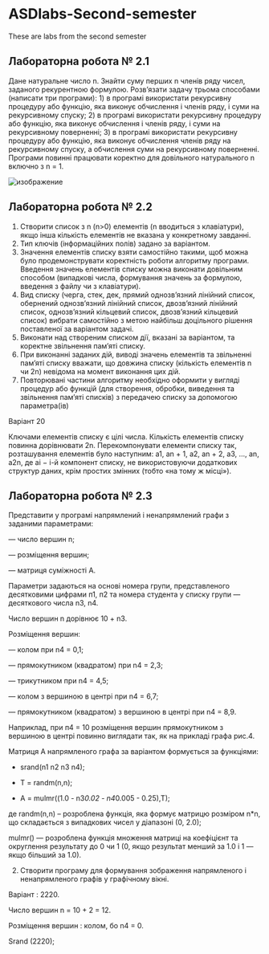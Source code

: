 # ASDlabs-Second-semester
These are labs from the second semester 
## Лабораторна робота № 2.1
Дане натуральне число n. Знайти суму перших n 
членів ряду чисел, заданого рекурентною формулою. Розв’язати задачу 
трьома способами (написати три програми): 1) в програмі використати 
рекурсивну процедуру або функцію, яка виконує обчислення і членів ряду, і 
суми на рекурсивному спуску; 2) в програмі використати рекурсивну 
процедуру або функцію, яка виконує обчислення і членів ряду, і суми на 
рекурсивному поверненні; 3) в програмі використати рекурсивну процедуру 
або функцію, яка виконує обчислення членів ряду на рекурсивному спуску, а 
обчислення суми на рекурсивному поверненні. Програми повинні працювати 
коректно для довільного натурального n включно з n = 1.


![изображение](https://user-images.githubusercontent.com/71943754/224564603-261f3976-079f-4c65-9a7f-14674e0006f2.png)
## Лабораторна робота № 2.2

1. Створити список з n (n>0) елементів (n вводиться з клавіатури), якщо інша кількість елементів не вказана у конкретному завданні.
2. Тип ключів (інформаційних полів) задано за варіантом. 
3. Значення елементів списку взяти самостійно такими, щоб можна було продемонструвати коректність роботи алгоритму програми. Введення значень елементів списку можна виконати довільним способом (випадкові числа, формування значень за формулою, введення з файлу чи з клавіатури).  
4. Вид списку (черга, стек, дек, прямий однозв’язний лінійний список, обернений однозв’язний лінійний список, двозв’язний лінійний список, однозв’язний кільцевий список, двозв’язний кільцевий список) вибрати самостійно з метою найбільш доцільного рішення поставленої за варіантом задачі. 
5. Виконати над створеним списком дії, вказані за варіантом, та коректне звільнення пам’яті списку. 
6. При виконанні заданих дій, виводі значень елементів та звільненні пам’яті списку вважати, що довжина списку (кількість елементів n чи 2n) невідома на момент виконання цих дій. 
7. Повторювані частини алгоритму необхідно оформити у вигляді процедур або функцій (для створення, обробки, виведення та звільнення пам’яті списків) з передачею списку за допомогою параметра(ів)

Варіант 20 

Ключами елементів списку є цілі числа. Кількість елементів списку повинна дорівнювати 2n. Перекомпонувати елементи списку так, розташування елементів було наступним: a1, an + 1, a2, an + 2, a3, …, an, a2n, де ai − i-й компонент списку, не використовуючи додаткових структур даних, крім простих змінних (тобто «на тому ж місці»).

## Лабораторна робота № 2.3
Представити у програмі напрямлений і ненапрямлений графи з
заданими параметрами:

— число вершин n;

— розміщення вершин;

— матриця суміжності A.

Параметри задаються на основі номера групи, представленого десятковими цифрами п1, п2 та номера студента у списку групи — десяткового числа n3, n4.

Число вершин n дорівнює 10 + n3.

Розміщення вершин:

— колом при n4 = 0,1;

— прямокутником (квадратом) при n4 = 2,3;

— трикутником при n4 = 4,5;

— колом з вершиною в центрі при n4 = 6,7;

— прямокутником (квадратом) з вершиною в центрі при n4 = 8,9.

Наприклад, при п4 = 10 розміщення вершин прямокутником з 
вершиною в центрі повинно виглядати так, як на прикладі графа рис.4.

Матриця А напрямленого графа за варіантом формується за функціями:

* srand(n1 n2 n3 n4);

* T = randm(n,n);

* A = mulmr((1.0 - n3*0.02 - n4*0.005 - 0.25),T);

де randm(n,n) – розроблена функція, яка формує матрицю розміром n*n,
що складається з випадкових чисел у діапазоні (0, 2.0);

mulmr() — розроблена функція множення матриці на коефіцієнт та
округлення результату до 0 чи 1 (0, якщо результат менший за 1.0 і 1 — якщо
більший за 1.0).

2. Створити програму для формування зображення напрямленого і
ненапрямленого графів у графічному вікні.

Варіант : 2220.

Число вершин n = 10 + 2 = 12.

Розміщення вершин : колом, бо n4 = 0.

Srand (2220);
